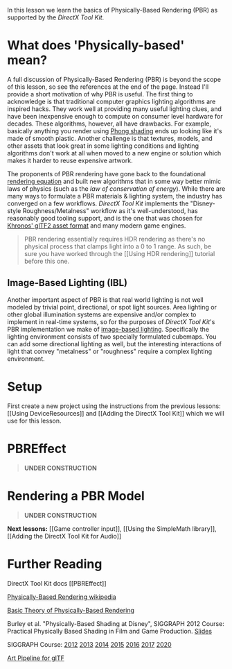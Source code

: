 In this lesson we learn the basics of Physically-Based Rendering (PBR) as supported by the *DirectX Tool Kit*.

# What does 'Physically-based' mean?

A full discussion of Physically-Based Rendering (PBR) is beyond the scope of this lesson, so see the references at the end of the page. Instead I'll provide a short motivation of why PBR is useful. The first thing to acknowledge is that traditional computer graphics lighting algorithms are inspired hacks. They work well at providing many useful lighting clues, and have been inexpensive enough to compute on consumer level hardware for decades. These algorithms, however, all have drawbacks. For example, basically anything you render using [Phong shading](https://en.wikipedia.org/wiki/Phong_shading) ends up looking like it's made of smooth plastic. Another challenge is that textures, models, and other assets that look great in some lighting conditions and lighting algorithms don't work at all when moved to a new engine or solution which makes it harder to reuse expensive artwork.

The proponents of PBR rendering have gone back to the foundational [rendering equation](https://en.wikipedia.org/wiki/Rendering_equation) and built new algorithms that in some way better mimic laws of physics (such as the *law of conservation of energy*). While there are many ways to formulate a PBR materials & lighting system, the industry has converged on a few workflows. *DirectX Tool Kit* implements the "Disney-style Roughness/Metalness" workflow as it's well-understood, has reasonably good tooling support, and is the one that was chosen for [Khronos' glTF2 asset format](https://www.khronos.org/gltf/) and many modern game engines.

> PBR rendering essentially requires HDR rendering as there's no physical process that clamps light into a 0 to 1 range. As such, be sure you have worked through the [[Using HDR rendering]] tutorial before this one.

## Image-Based Lighting (IBL)

Another important aspect of PBR is that real world lighting is not well modeled by trivial point, directional, or spot light sources. Area lighting or other global illumination systems are expensive and/or complex to implement in real-time systems, so for the purposes of *DirectX Tool Kit*'s PBR implementation we make of [image-based lighting](https://en.wikipedia.org/wiki/Image-based_lighting). Specifically the lighting environment consists of two specially formulated cubemaps. You can add some directional lighting as well, but the interesting interactions of light that convey "metalness" or "roughness" require a complex lighting environment.

# Setup
First create a new project using the instructions from the previous lessons: [[Using DeviceResources]] and
[[Adding the DirectX Tool Kit]] which we will use for this lesson.

# PBREffect

> **UNDER CONSTRUCTION**

# Rendering a PBR Model

> **UNDER CONSTRUCTION**

**Next lessons:** [[Game controller input]], [[Using the SimpleMath library]], [[Adding the DirectX Tool Kit for Audio]]

# Further Reading

DirectX Tool Kit docs [[PBREffect]]

[Physically-Based Rendering wikipedia](https://en.wikipedia.org/wiki/Physically_based_rendering)

[Basic Theory of Physically-Based Rendering](https://marmoset.co/posts/basic-theory-of-physically-based-rendering/)

Burley et al. "Physically-Based Shading at Disney", SIGGRAPH 2012 Course: Practical Physically Based Shading in Film and Game Production. [Slides](http://blog.selfshadow.com/publications/s2012-shading-course/burley/s2012_pbs_disney_brdf_slides_v2.pdf)

SIGGRAPH Course: [2012](http://blog.selfshadow.com/publications/s2012-shading-course/) [2013](http://blog.selfshadow.com/publications/s2013-shading-course/) [2014](http://blog.selfshadow.com/2014/08/12/physically-based-shading-at-siggraph-2014/) [2015](http://blog.selfshadow.com/publications/s2015-shading-course/) [2016](http://blog.selfshadow.com/publications/s2016-shading-course/) [2017](https://blog.selfshadow.com/publications/s2017-shading-course/) [2020](https://blog.selfshadow.com/publications/s2020-shading-course/)

[Art Pipeline for glTF](https://www.khronos.org/blog/art-pipeline-for-gltf)

